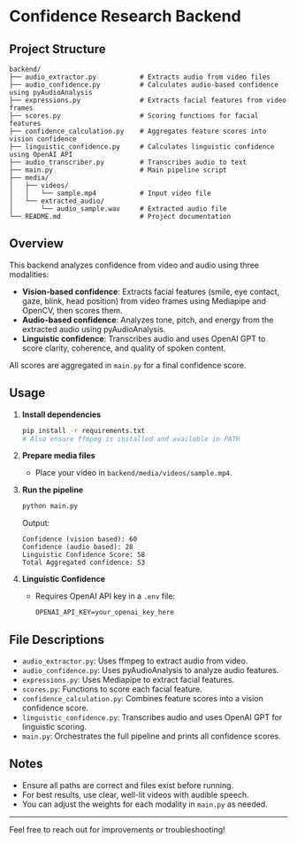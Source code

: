 # Confidence Research Backend

## Project Structure

```
backend/
├── audio_extractor.py           # Extracts audio from video files
├── audio_confidence.py          # Calculates audio-based confidence using pyAudioAnalysis
├── expressions.py               # Extracts facial features from video frames
├── scores.py                    # Scoring functions for facial features
├── confidence_calculation.py    # Aggregates feature scores into vision confidence
├── linguistic_confidence.py     # Calculates linguistic confidence using OpenAI API
├── audio_transcriber.py         # Transcribes audio to text
├── main.py                      # Main pipeline script
├── media/
│   ├── videos/
│   │   └── sample.mp4           # Input video file
│   └── extracted_audio/
│       └── audio_sample.wav     # Extracted audio file
└── README.md                    # Project documentation
```

## Overview

This backend analyzes confidence from video and audio using three modalities:
- **Vision-based confidence**: Extracts facial features (smile, eye contact, gaze, blink, head position) from video frames using Mediapipe and OpenCV, then scores them.
- **Audio-based confidence**: Analyzes tone, pitch, and energy from the extracted audio using pyAudioAnalysis.
- **Linguistic confidence**: Transcribes audio and uses OpenAI GPT to score clarity, coherence, and quality of spoken content.

All scores are aggregated in `main.py` for a final confidence score.

## Usage

1. **Install dependencies**
   ```bash
   pip install -r requirements.txt
   # Also ensure ffmpeg is installed and available in PATH
   ```

2. **Prepare media files**
   - Place your video in `backend/media/videos/sample.mp4`.

3. **Run the pipeline**
   ```bash
   python main.py
   ```
   Output:
   ```
   Confidence (vision based): 60
   Confidence (audio based): 28
   Linguistic Confidence Score: 58
   Total Aggregated confidence: 53
   ```

4. **Linguistic Confidence**
   - Requires OpenAI API key in a `.env` file:
     ```
     OPENAI_API_KEY=your_openai_key_here
     ```

## File Descriptions

- `audio_extractor.py`: Uses ffmpeg to extract audio from video.
- `audio_confidence.py`: Uses pyAudioAnalysis to analyze audio features.
- `expressions.py`: Uses Mediapipe to extract facial features.
- `scores.py`: Functions to score each facial feature.
- `confidence_calculation.py`: Combines feature scores into a vision confidence score.
- `linguistic_confidence.py`: Transcribes audio and uses OpenAI GPT for linguistic scoring.
- `main.py`: Orchestrates the full pipeline and prints all confidence scores.

## Notes
- Ensure all paths are correct and files exist before running.
- For best results, use clear, well-lit videos with audible speech.
- You can adjust the weights for each modality in `main.py` as needed.

---

Feel free to reach out for improvements or troubleshooting!
